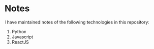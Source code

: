 # Notes

I have maintained notes of the following technologies in this repository:

1. Python
2. Javascript
3. ReactJS
